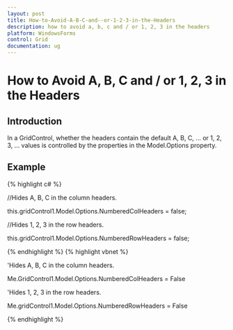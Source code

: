 ```yaml
---
layout: post
title: How-to-Avoid-A-B-C-and--or-1-2-3-in-the-Headers
description: how to avoid a, b, c and / or 1, 2, 3 in the headers
platform: WindowsForms
control: Grid
documentation: ug
---
```


# How to Avoid A, B, C and / or 1, 2, 3 in the Headers



## Introduction

In a GridControl, whether the headers contain the default A, B, C, ... or 1, 2, 3, ... values is controlled by the properties in the Model.Options property. 

## Example



{% highlight c# %}



//Hides A, B, C in the column headers.

this.gridControl1.Model.Options.NumberedColHeaders = false;



//Hides 1, 2, 3 in the row headers.

this.gridControl1.Model.Options.NumberedRowHeaders = false;


{% endhighlight  %}
{% highlight vbnet %}



'Hides A, B, C in the column headers.

Me.GridControl1.Model.Options.NumberedColHeaders = False



'Hides 1, 2, 3 in the row headers.

Me.gridControl1.Model.Options.NumberedRowHeaders = False

{% endhighlight  %}

